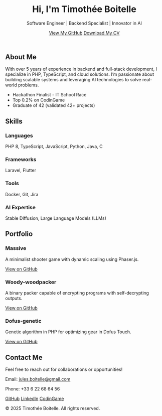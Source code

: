 <!DOCTYPE html>
<html lang="en">
<head>
  <meta charset="UTF-8">
  <meta name="viewport" content="width=device-width, initial-scale=1.0">
  <meta name="description" content="Portfolio of Timothée Boitelle, Software Engineer specializing in Backend Development and AI.">
  <title>Timothée Boitelle - Portfolio</title>
  <link rel="stylesheet" href="styles.css">
  <link rel="preconnect" href="https://fonts.googleapis.com">
  <link href="https://fonts.googleapis.com/css2?family=Roboto:wght@400;700&display=swap" rel="stylesheet">
</head>
<body>
  <!-- Header Section -->
  <header id="hero">
    <div class="container">
      <h1>Hi, I'm <span>Timothée Boitelle</span></h1>
      <p>Software Engineer | Backend Specialist | Innovator in AI</p>
      <div class="cta">
        <a href="https://github.com/tiboitel" class="btn primary" target="_blank">View My GitHub</a>
        <a href="C.V Born2Code.pdf" class="btn secondary" download>Download My CV</a>
      </div>
    </div>
  </header>

  <!-- About Section -->
  <section id="about">
    <div class="container">
      <h2>About Me</h2>
      <p>
        With over 5 years of experience in backend and full-stack development, I specialize in PHP, TypeScript, 
        and cloud solutions. I’m passionate about building scalable systems and leveraging AI technologies to solve 
        real-world problems.
      </p>
      <ul>
        <li>Hackathon Finalist - IT School Race</li>
        <li>Top 0.2% on CodinGame</li>
        <li>Graduate of 42 (validated 42+ projects)</li>
      </ul>
    </div>
  </section>

  <!-- Skills Section -->
  <section id="skills">
    <div class="container">
      <h2>Skills</h2>
      <div class="skills-grid">
        <div class="skill">
          <h3>Languages</h3>
          <p>PHP 8, TypeScript, JavaScript, Python, Java, C</p>
        </div>
        <div class="skill">
          <h3>Frameworks</h3>
          <p>Laravel, Flutter</p>
        </div>
        <div class="skill">
          <h3>Tools</h3>
          <p>Docker, Git, Jira</p>
        </div>
        <div class="skill">
          <h3>AI Expertise</h3>
          <p>Stable Diffusion, Large Language Models (LLMs)</p>
        </div>
      </div>
    </div>
  </section>

  <!-- Portfolio Section -->
  <section id="portfolio">
    <div class="container">
      <h2>Portfolio</h2>
      <div class="project-grid">
        <div class="project">
          <h3>Massive</h3>
          <p>A minimalist shooter game with dynamic scaling using Phaser.js.</p>
          <a href="https://github.com/tiboitel/Massive" target="_blank">View on GitHub</a>
        </div>
        <div class="project">
          <h3>Woody-woodpacker</h3>
          <p>A binary packer capable of encrypting programs with self-decrypting outputs.</p>
          <a href="https://github.com/tiboitel" target="_blank">View on GitHub</a>
        </div>
        <div class="project">
          <h3>Dofus-genetic</h3>
          <p>Genetic algorithm in PHP for optimizing gear in Dofus Touch.</p>
          <a href="https://github.com/tiboitel" target="_blank">View on GitHub</a>
        </div>
      </div>
    </div>
  </section>

  <!-- Contact Section -->
  <section id="contact">
    <div class="container">
      <h2>Contact Me</h2>
      <p>Feel free to reach out for collaborations or opportunities!</p>
      <div class="contact-info">
        <p>Email: <a href="mailto:jules.boitelle@gmail.com">jules.boitelle@gmail.com</a></p>
        <p>Phone: +33 6 22 68 64 56</p>
        <div class="social-links">
          <a href="https://github.com/tiboitel" target="_blank">GitHub</a>
          <a href="https://linkedin.com/in/tiboitel" target="_blank">LinkedIn</a>
          <a href="https://www.codingame.com/profile/867f4caf6cc7b94ff76dc070f0b61eb10305793" target="_blank">CodinGame</a>
        </div>
      </div>
    </div>
  </section>

  <footer>
    <p>&copy; 2025 Timothée Boitelle. All rights reserved.</p>
  </footer>

  <script src="script.js"></script>
</body>
</html>

